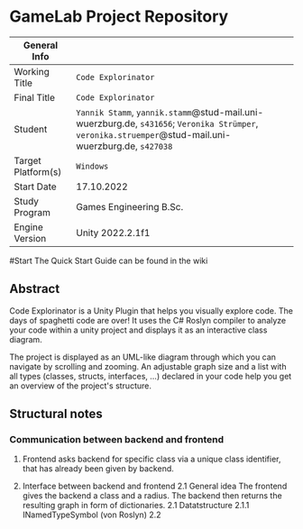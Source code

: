 # GameLab Project Repository

|  General Info  | |
| ---|---|
| Working Title | `Code Explorinator` |
| Final Title | `Code Explorinator` |
| Student | `Yannik Stamm`, `yannik.stamm`@stud-mail.uni-wuerzburg.de, `s431656`; `Veronika Strümper`, `veronika.struemper`@stud-mail.uni-wuerzburg.de, `s427038` |
| Target Platform(s) | `Windows` |
| Start Date | 17.10.2022 |
| Study Program | Games Engineering B.Sc.|
| Engine Version | Unity 2022.2.1f1|

#Start
The Quick Start Guide can be found in the wiki

## Abstract

Code Explorinator is a Unity Plugin that helps you visually explore code. The days of spaghetti code are over! It uses the C# Roslyn compiler to analyze your code within a unity project and displays it as an interactive class diagram.

The project is displayed as an UML-like diagram through which you can navigate by scrolling and zooming. An adjustable graph size and a list with all types (classes, structs, interfaces, ...) declared in your code help you get an overview of the project's structure.

## Structural notes
### Communication between backend and frontend
1. Frontend asks backend for specific class via a unique class identifier, that has already been given by backend.

2. Interface between backend and frontend
2.1 General idea
   The frontend gives the backend a class and a radius. The backend then returns the resulting graph in form of dictionaries.
2.1 Datatstructure
   2.1.1 INamedTypeSymbol (von Roslyn)
2.2 

